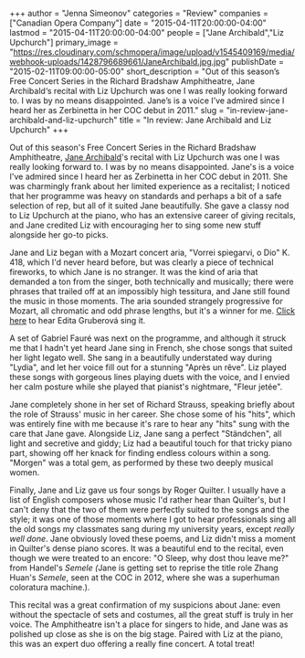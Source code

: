 +++
author = "Jenna Simeonov"
categories = "Review"
companies = ["Canadian Opera Company"]
date = "2015-04-11T20:00:00-04:00"
lastmod = "2015-04-11T20:00:00-04:00"
people = ["Jane Archibald","Liz Upchurch"]
primary_image = "https://res.cloudinary.com/schmopera/image/upload/v1545409169/media/webhook-uploads/1428796689661/JaneArchibald.jpg.jpg"
publishDate = "2015-02-11T09:00:00-05:00"
short_description = "Out of this season’s Free Concert Series in the Richard Bradshaw Amphitheatre, Jane Archibald‘s recital with Liz Upchurch was one I was really looking forward to. I was by no means disappointed. Jane’s is a voice I’ve admired since I heard her as Zerbinetta in her COC debut in 2011."
slug = "in-review-jane-archibald-and-liz-upchurch"
title = "In review: Jane Archibald and Liz Upchurch"
+++

<p>
	Out of this season's Free Concert Series in the Richard Bradshaw Amphitheatre, <a href="http://janearchibald.com/" target="_blank">Jane Archibald</a>'s recital with Liz Upchurch was one I was really looking forward to. I was by no means disappointed. Jane's is a voice I've admired since I heard her as Zerbinetta in her COC debut in 2011. She was charmingly frank about her limited experience as a recitalist; I noticed that her programme was heavy on standards and perhaps a bit of a safe selection of rep, but all of it suited Jane beautifully. She gave a classy nod to Liz Upchurch at the piano, who has an extensive career of giving recitals, and Jane credited Liz with encouraging her to sing some new stuff alongside her go-to picks.
</p>
<p>
	Jane and Liz began with a Mozart concert aria, "Vorrei spiegarvi, o Dio" K. 418, which I'd never heard before, but was clearly a piece of technical fireworks, to which Jane is no stranger. It was the kind of aria that demanded a ton from the singer, both technically and musically; there were phrases that trailed off at an impossibly high tessitura, and Jane still found the music in those moments. The aria sounded strangely progressive for Mozart, all chromatic and odd phrase lengths, but it's a winner for me. <a href="http://www.youtube.com/watch?v=eUpB_bzrJ8s" target="_blank">Click here</a> to hear Edita Gruberová sing it.
</p>
<p>
	A set of Gabriel Fauré was next on the programme, and although it struck me that I hadn't yet heard Jane sing in French, she chose songs that suited her light legato well. She sang in a beautifully understated way during "Lydia", and let her voice fill out for a stunning "Après un rêve". Liz played these songs with gorgeous lines playing duets with the voice, and I envied her calm posture while she played that pianist's nightmare, "Fleur jetée".
</p>
<p>
	Jane completely shone in her set of Richard Strauss, speaking briefly about the role of Strauss' music in her career. She chose some of his "hits", which was entirely fine with me because it's rare to hear any "hits" sung with the care that Jane gave. Alongside Liz, Jane sang a perfect "Ständchen", all light and secretive and giddy; Liz had a beautiful touch for that tricky piano part, showing off her knack for finding endless colours within a song. "Morgen" was a total gem, as performed by these two deeply musical women.
</p>
<p>
	Finally, Jane and Liz gave us four songs by Roger Quilter. I usually have a list of English composers whose music I'd rather hear than Quilter's, but I can't deny that the two of them were perfectly suited to the songs and the style; it was one of those moments where I got to hear professionals sing all the old songs my classmates sang during my university years, except <em>really well done</em>. Jane obviously loved these poems, and Liz didn't miss a moment in Quilter's dense piano scores. It was a beautiful end to the recital, even though we were treated to an encore: "O Sleep, why dost thou leave me?" from Handel's <em>Semele (</em>Jane is getting set to reprise the title role Zhang Huan's <em>Semele</em>, seen at the COC in 2012, where she was a superhuman coloratura machine.).
</p>
<p>
	This recital was a great confirmation of my suspicions about Jane: even without the spectacle of sets and costumes, all the great stuff is truly in her voice. The Amphitheatre isn't a place for singers to hide, and Jane was as polished up close as she is on the big stage. Paired with Liz at the piano, this was an expert duo offering a really fine concert. A total treat!
</p>
